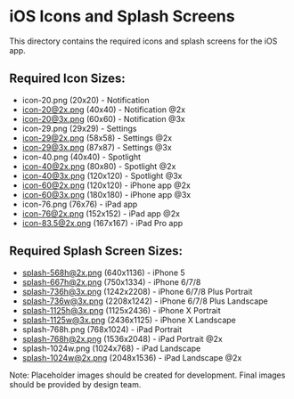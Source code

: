 # iOS Icons and Splash Screens

This directory contains the required icons and splash screens for the iOS app.

## Required Icon Sizes:
- icon-20.png (20x20) - Notification
- icon-20@2x.png (40x40) - Notification @2x
- icon-20@3x.png (60x60) - Notification @3x
- icon-29.png (29x29) - Settings
- icon-29@2x.png (58x58) - Settings @2x
- icon-29@3x.png (87x87) - Settings @3x
- icon-40.png (40x40) - Spotlight
- icon-40@2x.png (80x80) - Spotlight @2x
- icon-40@3x.png (120x120) - Spotlight @3x
- icon-60@2x.png (120x120) - iPhone app @2x
- icon-60@3x.png (180x180) - iPhone app @3x
- icon-76.png (76x76) - iPad app
- icon-76@2x.png (152x152) - iPad app @2x
- icon-83.5@2x.png (167x167) - iPad Pro app

## Required Splash Screen Sizes:
- splash-568h@2x.png (640x1136) - iPhone 5
- splash-667h@2x.png (750x1334) - iPhone 6/7/8
- splash-736h@3x.png (1242x2208) - iPhone 6/7/8 Plus Portrait
- splash-736w@3x.png (2208x1242) - iPhone 6/7/8 Plus Landscape
- splash-1125h@3x.png (1125x2436) - iPhone X Portrait
- splash-1125w@3x.png (2436x1125) - iPhone X Landscape
- splash-768h.png (768x1024) - iPad Portrait
- splash-768h@2x.png (1536x2048) - iPad Portrait @2x
- splash-1024w.png (1024x768) - iPad Landscape
- splash-1024w@2x.png (2048x1536) - iPad Landscape @2x

Note: Placeholder images should be created for development. Final images should be provided by design team.